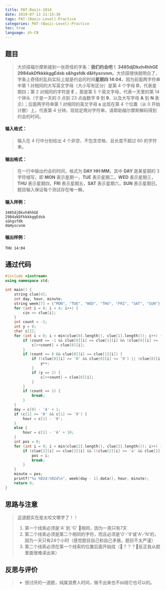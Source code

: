 ```yaml
---
title: PAT-Basic-1014
date: 2019-07-13 21:15:36
tags: PAT-(Basic-Level)-Practice
categories: PAT-(Basic-Level)-Practice
toc: true
language: zh-CN
---
```


## 题目
>大侦探福尔摩斯接到一张奇怪的字条：**我们约会吧！ 3485djDkxh4hhGE 2984akDfkkkkggEdsb s&hgsfdk d&Hyscvnm**。大侦探很快就明白了，字条上奇怪的乱码实际上就是约会的时间**星期四 14:04**，因为前面两字符串中第 1 对相同的大写英文字母（大小写有区分）是第 4 个字母 **D**，代表星期四；第 2 对相同的字符是 **E** ，那是第 5 个英文字母，代表一天里的第 14 个钟头（于是一天的 0 点到 23 点由数字 **0** 到 **9**、以及大写字母 **A** 到 **N** 表示）；后面两字符串第 1 对相同的英文字母 **s** 出现在第 4 个位置（从 0 开始计数）上，代表第 4 分钟。现给定两对字符串，请帮助福尔摩斯解码得到约会的时间。
#### 输入格式：
>输入在 4 行中分别给出 4 个非空、不包含空格、且长度不超过 60 的字符串。
#### 输出格式：
>在一行中输出约会的时间，格式为 **DAY HH:MM**，其中 **DAY** 是某星期的 3 字符缩写，即 **MON** 表示星期一，**TUE** 表示星期二，**WED** 表示星期三，**THU** 表示星期四，**FRI** 表示星期五，**SAT** 表示星期六，**SUN** 表示星期日。题目输入保证每个测试存在唯一解。
#### 输入样例：
    3485djDkxh4hhGE 
    2984akDfkkkkggEdsb 
    s&hgsfdk 
    d&Hyscvnm
#### 输出样例：
    THU 14:04
## 通过代码
```c++
#include <iostream>
using namespace std;

int main() {
    string clue[4];
    int day, hour, minute;
    string week[7] = {"MON", "TUE", "WED", "THU", "FRI", "SAT", "SUN"};
    for (int i = 0; i < 4; i++) {
        cin >> clue[i];
    }
    int count = -1;
    int y = 0;
    char c[2];
    for (int i = 0; i < min(clue[0].length(), clue[1].length()); i++) {
        if (count == -1 && clue[0][i] == clue[1][i] && (clue[0][i] >= 'A' && clue[0][i] <= 'G')) {
            c[++count] = clue[0][i];
        }
        if (count == 0 && clue[0][i] == clue[1][i]) {
            if ((clue[0][i] >= '0' && clue[0][i] <= '9') || (clue[0][i] >= 'A' && clue[0][i] <= 'N')) {
                y++;
            }
            if (y == 2) {
                c[++count] = clue[0][i];
            }
        }
        if (count == 1) {
            break;
        }
    }
    day = c[0] - 'A' + 1;
    if (c[1] >= '0' && c[1] <= '9') {
        hour = c[1] - '0';
    }
    else {
        hour = c[1] - 'A' + 10;
    }
    int pos = 0;
    for (int i = 0; i < min(clue[2].length(), clue[3].length()); i++) {
        if (clue[2][i] == clue[3][i] && ((clue[2][i] >= 'a' && clue[2][i] <= 'z') || (clue[2][i] >= 'A' && clue[2][i] <= 'Z'))) {
            pos = i;
            break;
        }
    }
    minute = pos;
    printf("%s %02d:%02d\n", week[day - 1].data(), hour, minute);
    return 0;
}
```
## 思路与注意
> 这道题实在是太咬文嚼字了！！
>1. 第一个线索必须是'A' 到 'G' 相同，因为一周只有7天
>2. 第二个线索必须是第二个相同的字符，而且必须是'0'-'9'或'A'-'N'的，因为一天只有24个小时（感觉题目自己和自己矛盾，题目不太严谨）
>3. 第二个线索必须在第一个线索的位置后面开始找（？？？反正我从题里面很难读出来）
## 反思与评价
>* 很讨厌的一道题，纯属浪费人时间，做不出来也不纠结它也可以的。
